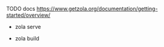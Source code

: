 TODO docs
https://www.getzola.org/documentation/getting-started/overview/

- zola serve

- zola build
